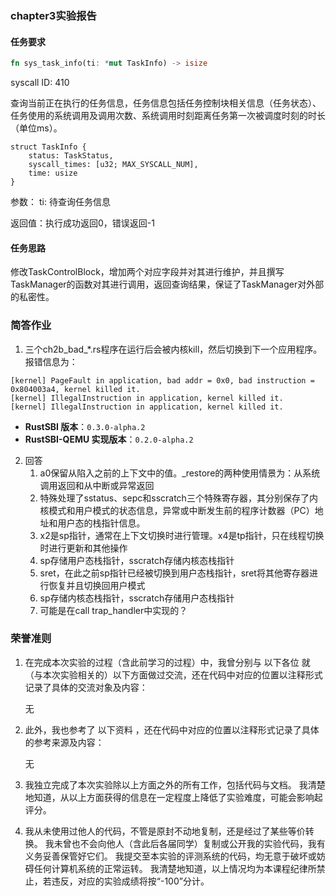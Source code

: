 ### chapter3实验报告

#### 任务要求

```rust
fn sys_task_info(ti: *mut TaskInfo) -> isize
```
syscall ID: 410

查询当前正在执行的任务信息，任务信息包括任务控制块相关信息（任务状态）、任务使用的系统调用及调用次数、系统调用时刻距离任务第一次被调度时刻的时长（单位ms）。

```
struct TaskInfo {
    status: TaskStatus,
    syscall_times: [u32; MAX_SYSCALL_NUM],
    time: usize
}
```

参数：
ti: 待查询任务信息

返回值：执行成功返回0，错误返回-1

#### 任务思路

修改TaskControlBlock，增加两个对应字段并对其进行维护，并且撰写TaskManager的函数对其进行调用，返回查询结果，保证了TaskManager对外部的私密性。

### 简答作业

1. 三个ch2b_bad_*.rs程序在运行后会被内核kill，然后切换到下一个应用程序。报错信息为：

```
[kernel] PageFault in application, bad addr = 0x0, bad instruction = 0x804003a4, kernel killed it.
[kernel] IllegalInstruction in application, kernel killed it. 
[kernel] IllegalInstruction in application, kernel killed it.
```

* **RustSBI 版本**：`0.3.0-alpha.2`
* **RustSBI-QEMU 实现版本**：`0.2.0-alpha.2`

2. 回答
    1. a0保留从陷入之前的上下文中的值。_restore的两种使用情景为：从系统调用返回和从中断或异常返回
    2. 特殊处理了sstatus、sepc和sscratch三个特殊寄存器，其分别保存了内核模式和用户模式的状态信息，异常或中断发生前的程序计数器（PC）地址和用户态的栈指针信息。
    3. x2是sp指针，通常在上下文切换时进行管理。x4是tp指针，只在线程切换时进行更新和其他操作
    4. sp存储用户态栈指针，sscratch存储内核态栈指针
    5. sret，在此之前sp指针已经被切换到用户态栈指针，sret将其他寄存器进行恢复并且切换回用户模式
    6. sp存储内核态栈指针，sscratch存储用户态栈指针
    7. 可能是在call trap_handler中实现的？

### 荣誉准则

1. 在完成本次实验的过程（含此前学习的过程）中，我曾分别与 以下各位 就（与本次实验相关的）以下方面做过交流，还在代码中对应的位置以注释形式记录了具体的交流对象及内容：

    无


2. 此外，我也参考了 以下资料 ，还在代码中对应的位置以注释形式记录了具体的参考来源及内容：

    无

3. 我独立完成了本次实验除以上方面之外的所有工作，包括代码与文档。 我清楚地知道，从以上方面获得的信息在一定程度上降低了实验难度，可能会影响起评分。

4. 我从未使用过他人的代码，不管是原封不动地复制，还是经过了某些等价转换。 我未曾也不会向他人（含此后各届同学）复制或公开我的实验代码，我有义务妥善保管好它们。 我提交至本实验的评测系统的代码，均无意于破坏或妨碍任何计算机系统的正常运转。 我清楚地知道，以上情况均为本课程纪律所禁止，若违反，对应的实验成绩将按“-100”分计。